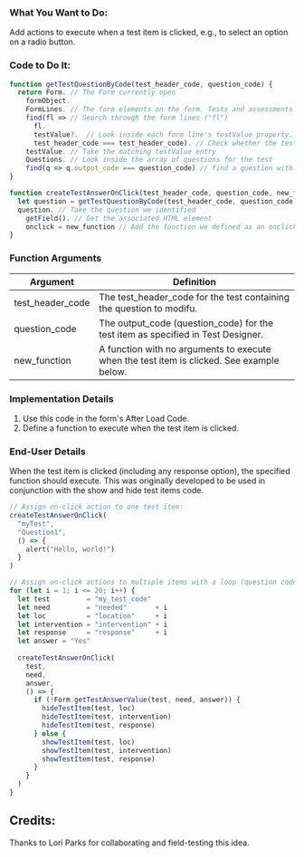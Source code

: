 ### What You Want to Do:

Add actions to execute when a test item is clicked, e.g., to select an option on a radio button.

### Code to Do It:
```javascript
function getTestQuestionByCode(test_header_code, question_code) {
  return Form. // The Form currently open
    formObject.
    FormLines. // The form elements on the form. Tests and assessments occupy one form line each
    find(fl => // Search through the form lines ("fl")
      fl.
      testValue?.  // Look inside each form line's testValue property. The next property may or may not exist, so we look with ?.
      test_header_code === test_header_code). // Check whether the test_header_code for the embedded test matches our searched code (again, if it exists.)
    testValue. // Take the matching testValue entry
    Questions. // Look inside the array of questions for the test
    find(q => q.output_code === question_code) // find a question with an output_code value that matches our question_code
}

function createTestAnswerOnClick(test_header_code, question_code, new_function) {
  let question = getTestQuestionByCode(test_header_code, question_code)// We need to reference the test question twice, so assigning it to a variable
  question. // Take the question we identified
    getField(). // Get the associated HTML element
    onclick = new_function // Add the function we defined as an onclick action for the response button
}
```
### Function Arguments
|Argument       |Definition |
|---            |---        |
|test_header_code |The test_header_code for the test containing the question to modifu.|
|question_code|The output_code (question_code) for the test item as specified in Test Designer.|
|new_function|A function with no arguments to execute when the test item is clicked. See example below.|

### Implementation Details
1. Use this code in the form's After Load Code.
2. Define a function to execute when the test item is clicked.

### End-User Details
When the test item is clicked (including any response option), the specified function should execute. This was originally developed to be used in conjunction with the show and hide test items code.

```js
// Assign on-click action to one test item:
createTestAnswerOnClick(
  "myTest", 
  "Question1",
  () => {
    alert("Hello, world!")
  }
)

// Assign on-click actions to multiple items with a loop (question codes are test_question1, test_question2, and so on)
for (let i = 1; i <= 20; i++) {
  let test         = "my_test_code"
  let need         = "needed"       + i
  let loc          = "location"     + i
  let intervention = "intervention" + i
  let response     = "response"     + i
  let answer = "Yes"
  
  createTestAnswerOnClick(
    test, 
    need, 
    answer, 
    () => {
      if (!Form.getTestAnswerValue(test, need, answer)) {
        hideTestItem(test, loc)
        hideTestItem(test, intervention)
        hideTestItem(test, response)
      } else {
        showTestItem(test, loc)
        showTestItem(test, intervention)
        showTestItem(test, response)
      }
    }
  )
}
```

## Credits:
Thanks to Lori Parks for collaborating and field-testing this idea.
